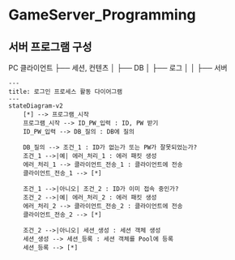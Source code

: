 # GameServer_Programming


## 서버 프로그램 구성
PC 클라이언트
    ├── 세션, 컨텐츠
    │     ├── DB
    │     ├── 로그
    │     │     ├── 서버

```mermaid
---
title: 로그인 프로세스 활동 다이어그램
---
stateDiagram-v2
    [*] --> 프로그램_시작
    프로그램_시작 --> ID_PW_입력 : ID, PW 받기
    ID_PW_입력 --> DB_질의 : DB에 질의

    DB_질의 --> 조건_1 : ID가 없는가 또는 PW가 잘못되었는가?
    조건_1 -->|예| 에러_처리_1 : 에러 패킷 생성
    에러_처리_1 --> 클라이언트_전송_1 : 클라이언트에 전송
    클라이언트_전송_1 --> [*]

    조건_1 -->|아니오| 조건_2 : ID가 이미 접속 중인가?
    조건_2 -->|예| 에러_처리_2 : 에러 패킷 생성
    에러_처리_2 --> 클라이언트_전송_2 : 클라이언트에 전송
    클라이언트_전송_2 --> [*]

    조건_2 -->|아니오| 세션_생성 : 세션 객체 생성
    세션_생성 --> 세션_등록 : 세션 객체를 Pool에 등록
    세션_등록 --> [*]
